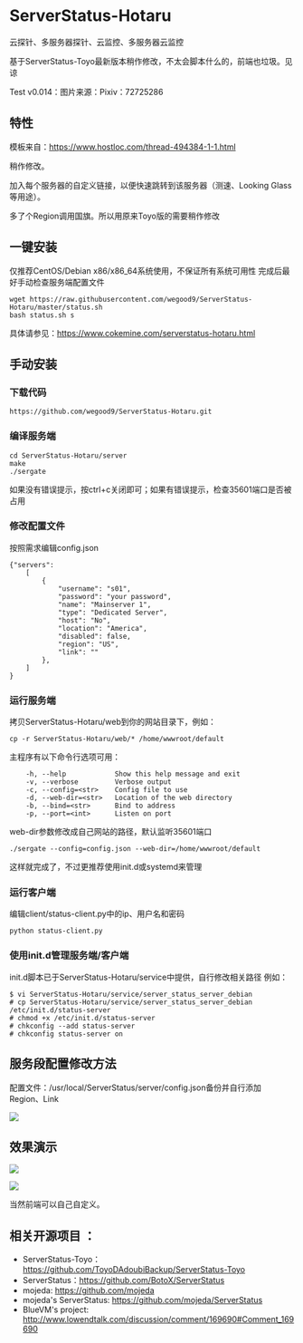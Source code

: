 # ServerStatus-Hotaru
云探针、多服务器探针、云监控、多服务器云监控

基于ServerStatus-Toyo最新版本稍作修改，不太会脚本什么的，前端也垃圾。见谅

Test v0.014：图片来源：Pixiv：72725286

## 特性

模板来自：<https://www.hostloc.com/thread-494384-1-1.html>

稍作修改。

加入每个服务器的自定义链接，以便快速跳转到该服务器（测速、Looking Glass等用途）。

多了个Region调用国旗。所以用原来Toyo版的需要稍作修改

## 一键安装

仅推荐CentOS/Debian x86/x86_64系统使用，不保证所有系统可用性
完成后最好手动检查服务端配置文件

```
wget https://raw.githubusercontent.com/wegood9/ServerStatus-Hotaru/master/status.sh
bash status.sh s
```
具体请参见：https://www.cokemine.com/serverstatus-hotaru.html

## 手动安装

### 下载代码
```
https://github.com/wegood9/ServerStatus-Hotaru.git
```
### 编译服务端
```
cd ServerStatus-Hotaru/server
make
./sergate
```
如果没有错误提示，按ctrl+c关闭即可；如果有错误提示，检查35601端口是否被占用
### 修改配置文件
按照需求编辑config.json
```
{"servers":
	[
		{
			"username": "s01",
			"password": "your password",
			"name": "Mainserver 1",
			"type": "Dedicated Server",
			"host": "No",
			"location": "America",
			"disabled": false,
			"region": "US",
			"link": ""
		},
	]
}       
```
### 运行服务端
拷贝ServerStatus-Hotaru/web到你的网站目录下，例如：
```
cp -r ServerStatus-Hotaru/web/* /home/wwwroot/default
```
主程序有以下命令行选项可用：
```
    -h, --help            Show this help message and exit
    -v, --verbose         Verbose output
    -c, --config=<str>    Config file to use
    -d, --web-dir=<str>   Location of the web directory
    -b, --bind=<str>      Bind to address
    -p, --port=<int>      Listen on port
```
web-dir参数修改成自己网站的路径，默认监听35601端口
```
./sergate --config=config.json --web-dir=/home/wwwroot/default   
```
这样就完成了，不过更推荐使用init.d或systemd来管理
### 运行客户端
编辑client/status-client.py中的ip、用户名和密码
```
python status-client.py
```
### 使用init.d管理服务端/客户端
init.d脚本已于ServerStatus-Hotaru/service中提供，自行修改相关路径
例如：
```
$ vi ServerStatus-Hotaru/service/server_status_server_debian
# cp ServerStatus-Hotaru/service/server_status_server_debian /etc/init.d/status-server
# chmod +x /etc/init.d/status-server
# chkconfig --add status-server
# chkconfig status-server on
```
## 服务段配置修改方法

配置文件：/usr/local/ServerStatus/server/config.json备份并自行添加Region、Link

![](https://i.loli.net/2019/02/07/5c5bca12df8b0.png)


## 效果演示

![](https://i.loli.net/2019/04/05/5ca74fb05338f.png)

![](https://i.loli.net/2019/04/05/5ca74fc86db96.png)

当然前端可以自己自定义。

## 相关开源项目 ： 
* ServerStatus-Toyo：https://github.com/ToyoDAdoubiBackup/ServerStatus-Toyo
* ServerStatus：https://github.com/BotoX/ServerStatus
* mojeda: https://github.com/mojeda 
* mojeda's ServerStatus: https://github.com/mojeda/ServerStatus
* BlueVM's project: http://www.lowendtalk.com/discussion/comment/169690#Comment_169690
